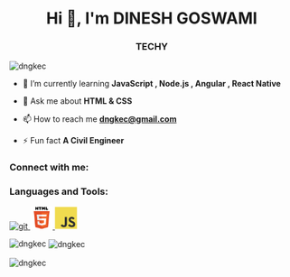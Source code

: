 <h1 align="center">Hi 👋, I'm DINESH GOSWAMI</h1>
<h3 align="center">TECHY</h3>

<p align="left"> <img src="https://komarev.com/ghpvc/?username=dngkec&label=Profile%20views&color=0e75b6&style=flat" alt="dngkec" /> </p>

- 🌱 I’m currently learning **JavaScript , Node.js , Angular , React Native**

- 💬 Ask me about **HTML & CSS**

- 📫 How to reach me **dngkec@gmail.com**

- ⚡ Fun fact **A Civil Engineer**

<h3 align="left">Connect with me:</h3>
<p align="left">
</p>

<h3 align="left">Languages and Tools:</h3>
<p align="left"> <a href="https://git-scm.com/" target="_blank" rel="noreferrer"> <img src="https://www.vectorlogo.zone/logos/git-scm/git-scm-icon.svg" alt="git" width="40" height="40"/> </a> <a href="https://www.w3.org/html/" target="_blank" rel="noreferrer"> <img src="https://raw.githubusercontent.com/devicons/devicon/master/icons/html5/html5-original-wordmark.svg" alt="html5" width="40" height="40"/> </a> <a href="https://developer.mozilla.org/en-US/docs/Web/JavaScript" target="_blank" rel="noreferrer"> <img src="https://raw.githubusercontent.com/devicons/devicon/master/icons/javascript/javascript-original.svg" alt="javascript" width="40" height="40"/> </a> </p>

<p><img align="left" src="https://github-readme-stats.vercel.app/api/top-langs?username=dngkec&show_icons=true&locale=en&layout=compact" alt="dngkec" /></p>

<p>&nbsp;<img align="center" src="https://github-readme-stats.vercel.app/api?username=dngkec&show_icons=true&locale=en" alt="dngkec" /></p>

<p><img align="center" src="https://github-readme-streak-stats.herokuapp.com/?user=dngkec&" alt="dngkec" /></p>
